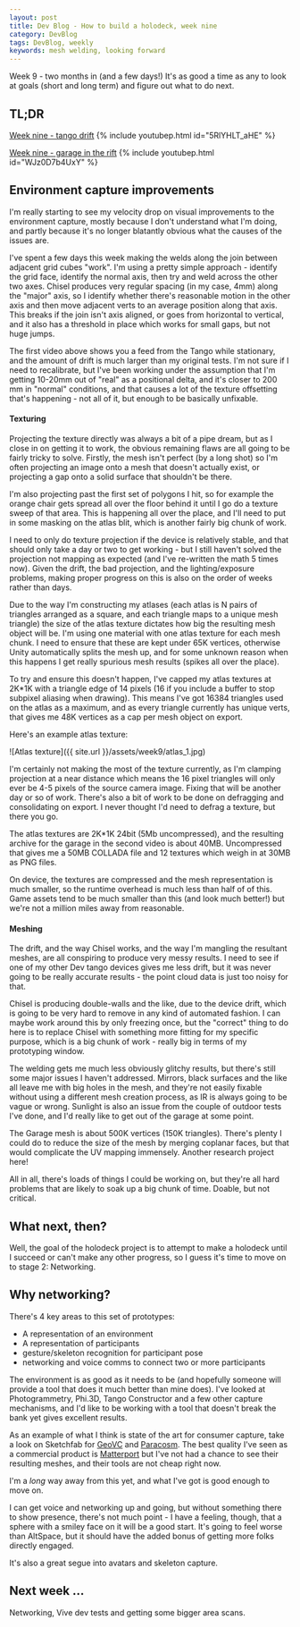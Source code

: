 ```yaml
---
layout: post
title: Dev Blog - How to build a holodeck, week nine
category: DevBlog
tags: DevBlog, weekly
keywords: mesh welding, looking forward
---
```


Week 9 - two months in (and a few days!) It's as good a time as any to look at
goals (short and long term) and figure out what to do next.

## TL;DR

[Week nine - tango drift](https://youtu.be/5RlYHLT_aHE)
{% include youtubep.html id="5RlYHLT_aHE" %}

[Week nine - garage in the rift](https://youtu.be/WJz0D7b4UxY)
{% include youtubep.html id="WJz0D7b4UxY" %}

## Environment capture improvements

I'm really starting to see my velocity drop on visual improvements to the
environment capture, mostly because I don't understand what I'm doing, and
partly because it's no longer blatantly obvious what the causes of the issues are.

I've spent a few days this week making the welds along the join between adjacent
grid cubes "work". I'm using a pretty simple approach - identify the grid face,
identify the normal axis, then try and weld across the other two axes. Chisel
produces very regular spacing (in my case, 4mm) along the "major" axis, so I identify
whether there's reasonable motion in the other axis and then move adjacent verts
to an average position along that axis. This breaks if the join isn't axis aligned,
or goes from horizontal to vertical, and it also has a threshold in place which works
for small gaps, but not huge jumps.

The first video above shows you a feed from the Tango while stationary, and the amount
of drift is much larger than my original tests. I'm not sure if I need to recalibrate,
but I've been working under the assumption that I'm getting 10-20mm out of "real" as a positional
delta, and it's closer to 200 mm in "normal" conditions, and that causes a lot of the texture
offsetting that's happening - not all of it, but enough to be basically unfixable.

#### Texturing

Projecting the texture directly was always a bit of a pipe dream, but as I close in on
getting it to work, the obvious remaining flaws are all going to be fairly tricky to solve.
Firstly, the mesh isn't perfect (by a long shot) so I'm often projecting an image onto
a mesh that doesn't actually exist, or projecting a gap onto a solid surface that shouldn't
be there.

I'm also projecting past the first set of polygons I hit, so for example the orange chair gets spread
all over the floor behind it until I go do a texture sweep of that area. This is happening
all over the place, and I'll need to put in some masking on the atlas blit, which is another
fairly big chunk of work.

I need to only do texture projection if the device is relatively stable, and that should only
take a day or two to get working - but I still haven't solved the projection not mapping
as expected (and I've re-written the math 5 times now). Given the drift, the bad projection,
and the lighting/exposure problems, making proper progress on this is also on the order of
weeks rather than days.

Due to the way I'm constructing my atlases (each atlas is N pairs of triangles arranged
as a square, and each triangle maps to a unique mesh triangle) the size of the atlas texture
dictates how big the resulting mesh object will be. I'm using one material with one atlas
texture for each mesh chunk. I need to ensure that these are kept under 65K vertices, otherwise
Unity automatically splits the mesh up, and for some unknown reason when this happens I get
really spurious mesh results (spikes all over the place).

To try and ensure this doesn't happen, I've capped my atlas textures at 2K*1K with a triangle
edge of 14 pixels (16 if you include a buffer to stop subpixel aliasing when drawing). This means
I've got 16384 triangles used on the atlas as a maximum, and as every triangle currently has
unique verts, that gives me 48K vertices as a cap per mesh object on export. 

Here's an example atlas texture:

![Atlas texture]({{ site.url }}/assets/week9/atlas_1.jpg)

I'm certainly not making the most of the texture currently, as I'm clamping projection
at a near distance which means the 16 pixel triangles will only ever be 4-5 pixels of the
source camera image. Fixing that will be another day or so of work. There's also a bit
of work to be done on defragging and consolidating on export. I never thought I'd need
to defrag a texture, but there you go.

The atlas textures are 2K*1K 24bit (5Mb uncompressed), and the resulting archive for the garage in the
second video is about 40MB. Uncompressed that gives me a 50MB COLLADA file and 12 textures
which weigh in at 30MB as PNG files.

On device, the textures are compressed and the mesh representation is much smaller, so
the runtime overhead is much less than half of of this. Game assets tend to be much smaller
than this (and look much better!) but we're not a million miles away from reasonable.


#### Meshing

The drift, and the way Chisel works, and the way I'm mangling the resultant meshes, are
all conspiring to produce very messy results. I need to see if one of my other Dev tango
devices gives me less drift, but it was never going to be really accurate results - the
point cloud data is just too noisy for that.

Chisel is producing double-walls and the like, due to the device drift,
which is going to be very hard to remove in any kind of automated fashion. I can maybe
work around this by only freezing once, but the "correct" thing to do here is to replace Chisel
with something more fitting for my specific purpose, which is a big chunk of work - really big
in terms of my prototyping window.

The welding gets me much less obviously glitchy results, but there's still some major issues
I haven't addressed. Mirrors, black surfaces and the like all
leave me with big holes in the mesh, and they're not easily fixable without using a different
mesh creation process, as IR is always going to be vague or wrong. Sunlight is also
an issue from the couple of outdoor tests I've done, and I'd really like to get out of
the garage at some point.

The Garage mesh is about 500K vertices (150K triangles). There's plenty I could do to
reduce the size of the mesh by merging coplanar faces, but that would complicate the
UV mapping immensely. Another research project here!

All in all, there's loads of things I could be working on, but they're all hard problems
that are likely to soak up a big chunk of time. Doable, but not critical.


## What next, then?

Well, the goal of the holodeck project is to attempt to make a holodeck until I succeed
or can't make any other progress, so I guess it's time to move on to stage 2: Networking.

## Why networking?

There's 4 key areas to this set of prototypes:
* A representation of an environment
* A representation of participants
* gesture/skeleton recognition for participant pose
* networking and voice comms to connect two or more participants

The environment is as good as it needs to be (and hopefully someone will provide a tool
that does it much better than mine does). I've looked at Photogrammetry, Phi.3D, Tango
Constructor and a few other capture mechanisms, and I'd like to be working with a tool that
doesn't break the bank yet gives excellent results.

As an example of what I think is state of the art for consumer capture, take a look on
Sketchfab for [GeoVC](https://sketchfab.com/geocv) and
[Paracosm](https://sketchfab.com/models?q=paracosm&sort_by=-likeCount). The best quality
I've seen as a commercial product is [Matterport](https://matterport.com/) but I've not
had a chance to see their resulting meshes, and their tools are not cheap right now.

I'm a *long* way away from this yet, and what I've got is good enough to move on.

I can get voice and networking up and going, but without something there to show presence,
there's not much point - I have a feeling, though, that a sphere with a smiley face on it
will be a good start. It's going to feel worse than AltSpace, but it should have the
added bonus of getting more folks directly engaged.

It's also a great segue into avatars and skeleton capture.

## Next week ...

Networking, Vive dev tests and getting some bigger area scans.






